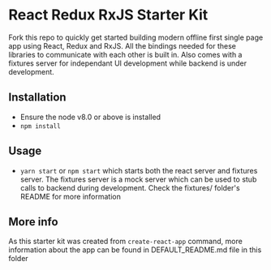 # React Redux RxJS Starter Kit

Fork this repo to quickly get started building modern offline first single page app using React, Redux and RxJS. All the bindings needed for these libraries to communicate with each other is built in. Also comes with a fixtures server for independant UI development while backend is under development.

## Installation
- Ensure the node v8.0 or above is installed
- `npm install`

## Usage
- `yarn start` or `npm start` which starts both the react server and fixtures server. The fixtures server is a mock server which can be used to stub calls to backend during development. Check the fixtures/ folder's README for more information

## More info
As this starter kit was created from `create-react-app` command, more information about the app can be found in DEFAULT_README.md file in this folder